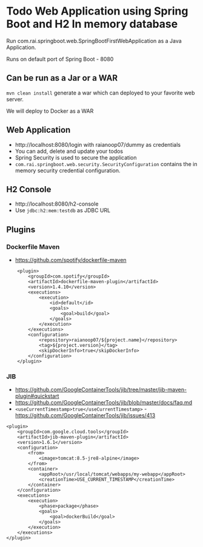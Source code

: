 # Todo Web Application using Spring Boot and H2 In memory database

Run com.rai.springboot.web.SpringBootFirstWebApplication as a Java Application.

Runs on default port of Spring Boot - 8080 

## Can be run as a Jar or a WAR

`mvn clean install` generate a war which can deployed to your favorite web server.

We will deploy to Docker as a WAR

## Web Application

- http://localhost:8080/login with raianoop07/dummy as credentials
- You can add, delete and update your todos
- Spring Security is used to secure the application
- `com.rai.springboot.web.security.SecurityConfiguration` contains the in memory security credential configuration.

## H2 Console

- http://localhost:8080/h2-console
- Use `jdbc:h2:mem:testdb` as JDBC URL 


## Plugins

### Dockerfile Maven

- https://github.com/spotify/dockerfile-maven

```
	<plugin>
		<groupId>com.spotify</groupId>
		<artifactId>dockerfile-maven-plugin</artifactId>
		<version>1.4.10</version>
		<executions>
			<execution>
				<id>default</id>
				<goals>
					<goal>build</goal>
				</goals>
			</execution>
		</executions>
		<configuration>
			<repository>raianoop07/${project.name}</repository>
			<tag>${project.version}</tag>
			<skipDockerInfo>true</skipDockerInfo>
		</configuration>
	</plugin>
```
### JIB

- https://github.com/GoogleContainerTools/jib/tree/master/jib-maven-plugin#quickstart
- https://github.com/GoogleContainerTools/jib/blob/master/docs/faq.md
- `<useCurrentTimestamp>true</useCurrentTimestamp>` - https://github.com/GoogleContainerTools/jib/issues/413 

```
<plugin>
	<groupId>com.google.cloud.tools</groupId>
	<artifactId>jib-maven-plugin</artifactId>
	<version>1.6.1</version>
	<configuration>
		<from>
			<image>tomcat:8.5-jre8-alpine</image>
		</from>
		<container>
			<appRoot>/usr/local/tomcat/webapps/my-webapp</appRoot>
			<creationTime>USE_CURRENT_TIMESTAMP</creationTime>
		</container>
	</configuration>
	<executions>
		<execution>
			<phase>package</phase>
			<goals>
				<goal>dockerBuild</goal>
			</goals>
		</execution>
	</executions>
</plugin>
```